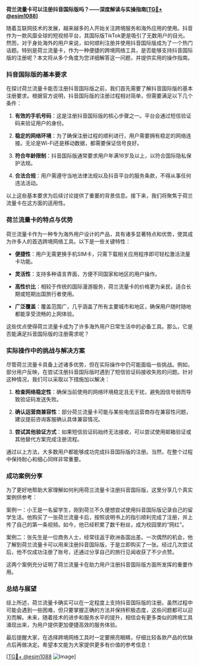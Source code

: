 **荷兰流量卡可以注册抖音国际版吗？——深度解读与实操指南[[TG💪+ @esim1088](https://t.me/s/esim1088)]**

随着互联网技术的发展，越来越多的人开始关注跨境服务和海外应用的使用。抖音作为一款风靡全球的短视频平台，其国际版TikTok更是吸引了无数用户的目光。然而，对于身处海外的用户来说，如何顺利注册并使用抖音国际版成为了一个热门话题。特别是荷兰流量卡，作为一种便捷的跨境网络工具，是否能够支持抖音国际版的注册呢？本文将从多个角度为您详细解答这一问题，并提供实用的操作指南。

### 抖音国际版的基本要求

在探讨荷兰流量卡能否注册抖音国际版之前，我们首先需要了解抖音国际版的基本注册要求。根据官方说明，抖音国际版的注册过程相对简单，但需要满足以下几个条件：

1. **有效的手机号码**：这是注册抖音国际版的核心步骤之一。平台会通过短信验证码来验证用户的身份。
   
2. **稳定的网络环境**：为了确保注册过程的顺利进行，用户需要拥有稳定的网络连接。无论是Wi-Fi还是移动数据，都需要保证信号良好。

3. **符合年龄限制**：抖音国际版通常要求用户年满16岁及以上，以符合国际隐私保护法规。

4. **合法合规**：用户需遵守当地法律法规以及抖音平台的服务条款，不得从事任何违法活动。

以上这些基本要求为后续讨论提供了重要的背景信息。接下来，我们将聚焦于荷兰流量卡在这方面的适用性。

### 荷兰流量卡的特点与优势

荷兰流量卡作为一种专为海外用户设计的产品，具有诸多显著特点和优势，使其成为许多人的首选跨境网络工具。以下是一些关键特性：

- **便捷性**：用户无需更换手机SIM卡，只需下载相关应用程序即可轻松激活流量卡功能。
  
- **灵活性**：支持多种语言界面，方便不同国家和地区的用户操作。

- **高性价比**：相较于传统的国际漫游服务，荷兰流量卡的价格更为亲民，适合长期或短期出国旅行者使用。

- **广泛覆盖**：覆盖范围广，几乎涵盖了所有主要城市和地区，确保用户随时随地都能享受流畅的上网体验。

这些优点使得荷兰流量卡成为了许多海外用户日常生活中的必备工具。那么，它是否能满足抖音国际版的注册需求呢？

### 实际操作中的挑战与解决方案

尽管荷兰流量卡具备上述诸多优势，但在实际操作中仍可能面临一些挑战。例如，部分用户反映，在尝试注册抖音国际版时遇到了短信验证码接收失败的问题。针对这种情况，我们可以采取以下措施加以解决：

1. **检查网络稳定性**：确保当前使用的网络环境稳定且无干扰，避免因信号弱而导致验证码发送失败。

2. **确认运营商兼容性**：部分荷兰流量卡可能与某些电信运营商存在兼容性问题，建议提前咨询客服确认具体兼容情况。

3. **尝试其他验证方式**：如果短信验证码始终无法接收，可以尝试使用邮箱验证或其他替代方案完成注册流程。

通过以上方法，大多数用户都能够成功完成抖音国际版的注册。当然，在整个过程中保持耐心和细心同样非常重要。

### 成功案例分享

为了更好地帮助大家理解如何利用荷兰流量卡注册抖音国际版，这里分享几个真实案例供参考：

案例一：小王是一名留学生，刚到荷兰不久便想尝试使用抖音国际版记录自己的留学生活。他购买了一张荷兰流量卡后，按照说明书上的指引顺利完成了注册，并上传了自己的第一条视频。如今，他已经积累了数千粉丝，成为校园里的“网红”。

案例二：张先生是一位商务人士，经常往返于欧洲各国出差。一次偶然的机会，他了解到荷兰流量卡可以用来注册抖音国际版，于是立即购买了一张。经过几次尝试后，他不仅成功注册了账号，还通过分享自己的旅行见闻收获了不少点赞。

这两个案例充分证明了荷兰流量卡在助力用户注册抖音国际版方面所发挥的重要作用。

### 总结与展望

综上所述，荷兰流量卡确实可以在一定程度上支持抖音国际版的注册。虽然过程中可能会遇到一些困难，但只要掌握正确的方法并保持积极态度，这些问题都可以迎刃而解。未来，随着技术的进步和服务水平的提升，相信会有更多类似的跨境工具涌现出来，为用户提供更加便捷高效的服务体验。

最后提醒大家，在选择跨境网络工具时一定要擦亮眼睛，仔细比较各款产品的优缺点后再做决定。希望本文能为大家提供更多有价值的参考信息！

[[TG💪+ @esim1088](https://t.me/s/esim1088) ![Image](https://i.postimg.cc/4NQfJmqS/Snipaste-2025-05-13-00-14-12.png)]